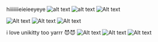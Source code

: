 hiiiiiiieieieeyeye
![alt text](https://wilardo.crd.co/assets/images/gallery09/5e64b84f_original.gif?v=01ef65b7) ![alt text](https://wilardo.crd.co/assets/images/gallery09/5d5b16c5_original.gif?v=01ef65b7) 
![Alt text](https://media.tenor.com/sAd7DL6u8y0AAAAj/james-pat-james.gif)


![Alt text](https://media.tenor.com/3nDCTVFjdlQAAAAM/fkaswift-pokemon.gif) ![Alt text](https://media.tenor.com/lH0HTB-o0GwAAAAM/%E3%83%AD%E3%82%B1%E3%83%83%E3%83%88%E5%9B%A3-%E3%83%A0%E3%82%B5%E3%82%B7.gif) ![Alt text](https://media.tenor.com/T6MKAi1WFooAAAAM/crossdressing-team-rocket.gif)

i love unikitty too yarrr 😈😈 ![Alt text](https://media.tenor.com/1N6ImmYK5YIAAAAM/unikitty-science.gif) ![Alt text](https://media.tenor.com/s3zT9e8O604AAAAM/master-frown-unikitty.gif) ![Alt text](https://media.tenor.com/D0KFzvcleoYAAAAM/unikitty-master-frown.gif)
